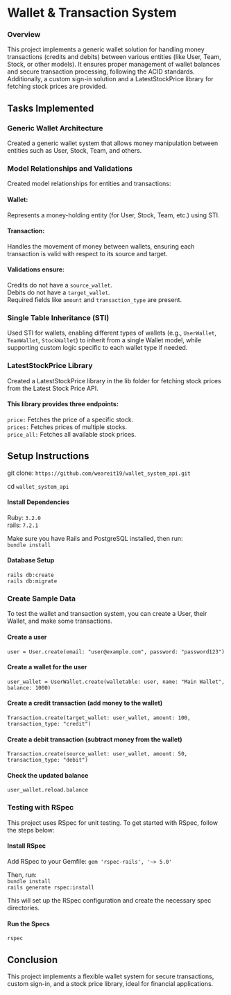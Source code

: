 
# Wallet & Transaction System

### Overview    

This project implements a generic wallet solution for handling money transactions (credits and debits) between various entities (like User, Team, Stock, or other models). It ensures proper management of wallet balances and secure transaction processing, following the ACID standards. Additionally, a custom sign-in solution and a LatestStockPrice library for fetching stock prices are provided.    

## Tasks Implemented    
### Generic Wallet Architecture
Created a generic wallet system that allows money manipulation between entities such as User, Stock, Team, and others.

### Model Relationships and Validations     
Created model relationships for entities and transactions:

#### Wallet:   
Represents a money-holding entity (for User, Stock, Team, etc.) using STI.

#### Transaction:   
Handles the movement of money between wallets, ensuring each transaction is valid with respect to its source and target.    

#### Validations ensure:     
Credits do not have a `source_wallet`.   
Debits do not have a `target_wallet`.    
Required fields like `amount` and `transaction_type` are present.     

### Single Table Inheritance (STI)    
Used STI for wallets, enabling different types of wallets (e.g., `UserWallet`, `TeamWallet`, `StockWallet`) to inherit from a single Wallet model, while supporting custom logic specific to each wallet type if needed.    

### LatestStockPrice Library    
Created a LatestStockPrice library in the lib folder for fetching stock prices from the Latest Stock Price API.     

#### This library provides three endpoints:   
`price:` Fetches the price of a specific stock.   
`prices:` Fetches prices of multiple stocks.   
`price_all:` Fetches all available stock prices.  


## Setup Instructions     
git clone:  `https://github.com/weareit19/wallet_system_api.git`    

cd `wallet_system_api`     

#### Install Dependencies     

Ruby: `3.2.0`    
rails: `7.2.1`

Make sure you have Rails and PostgreSQL installed, then run:    
`bundle install`    

#### Database Setup   

`rails db:create`   
`rails db:migrate`

### Create Sample Data     
To test the wallet and transaction system, you can create a User, their Wallet, and make some transactions.   

#### Create a user
`user = User.create(email: "user@example.com", password: "password123")`

#### Create a wallet for the user     

`user_wallet = UserWallet.create(walletable: user, name: "Main Wallet", balance: 1000)`     

#### Create a credit transaction (add money to the wallet)     

`Transaction.create(target_wallet: user_wallet, amount: 100, transaction_type: "credit")`      

#### Create a debit transaction (subtract money from the wallet)     

`Transaction.create(source_wallet: user_wallet, amount: 50, transaction_type: "debit")`     

#### Check the updated balance    

`user_wallet.reload.balance`      

### Testing with RSpec     

This project uses RSpec for unit testing. To get started with RSpec, follow the steps below:     

#### Install RSpec     
Add RSpec to your Gemfile: `gem 'rspec-rails', '~> 5.0'`     

Then, run:    
`bundle install`    
`rails generate rspec:install`    


This will set up the RSpec configuration and create the necessary spec directories.     

#### Run the Specs    
 `rspec`

## Conclusion
This project implements a flexible wallet system for secure transactions, custom sign-in, and a stock price library, ideal for financial applications.
